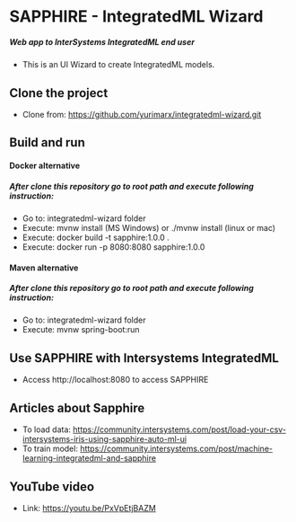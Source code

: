 # SAPPHIRE - IntegratedML Wizard
##### Web app to InterSystems IntegratedML end user 


- This is an UI Wizard to create IntegratedML models.

## Clone the project
- Clone from: https://github.com/yurimarx/integratedml-wizard.git

## Build and run
#### Docker alternative
##### After clone this repository go to root path and execute following instruction:
- Go to: integratedml-wizard folder
- Execute: mvnw install (MS Windows) or ./mvnw install (linux or mac)
- Execute: docker build -t sapphire:1.0.0 .
- Execute: docker run -p 8080:8080 sapphire:1.0.0

#### Maven alternative
##### After clone this repository go to root path and execute following instruction:
- Go to: integratedml-wizard folder
- Execute: mvnw spring-boot:run

## Use SAPPHIRE with Intersystems IntegratedML
- Access http://localhost:8080 to access SAPPHIRE

## Articles about Sapphire
- To load data: https://community.intersystems.com/post/load-your-csv-intersystems-iris-using-sapphire-auto-ml-ui
- To train model: https://community.intersystems.com/post/machine-learning-integratedml-and-sapphire

## YouTube video
- Link: https://youtu.be/PxVpEtjBAZM

